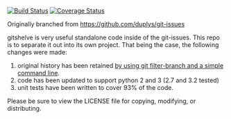 [![Build
Status](https://travis-ci.org/tstone2077/gitshelve.svg?branch=develop)](https://travis-ci.org/tstone2077/gitshelve)
[![Coverage Status](https://coveralls.io/repos/tstone2077/gitshelve/badge.svg?branch=develop)](https://coveralls.io/r/tstone2077/gitshelve?branch=feature%2Fdevelop)

Originally branched from https://github.com/duplys/git-issues

gitshelve is very useful standalone code inside of the git-issues.  This
repo is to separate it out into its own project.  That being the case,
the following changes were made:

1. original history has been retained [by using git filter-branch and
a simple command
line](http://git.661346.n2.nabble.com/Remove-all-files-except-a-few-files-using-filter-branch-td7567155.html).
2. code has been updated to support python 2 and 3 (2.7 and 3.2 tested)
3. unit tests have been written to cover 93% of the code.

Please be sure to view the LICENSE file for copying, modifying, or
distributing.
